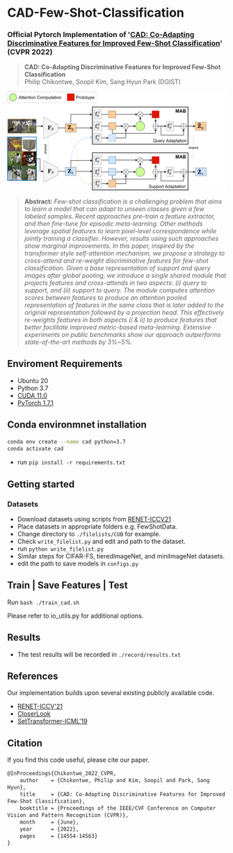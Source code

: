 # CAD-Few-Shot-Classification
### Official Pytorch Implementation of '[CAD: Co-Adapting Discriminative Features for Improved Few-Shot Classification](https://openaccess.thecvf.com/content/CVPR2022/papers/Chikontwe_CAD_Co-Adapting_Discriminative_Features_for_Improved_Few-Shot_Classification_CVPR_2022_paper.pdf)' (CVPR 2022)


> **CAD: Co-Adapting Discriminative Features for Improved Few-Shot Classification**<br>
> Philip Chikontwe, Soopil Kim, Sang Hyun Park (DGIST)
>
![Structure of CAD](overview.png)

> **Abstract:** *Few-shot classification is a challenging problem that aims to learn a model that can adapt to unseen classes given a few labeled samples. Recent approaches pre-train a feature extractor, and then fine-tune for episodic meta-learning. Other methods leverage spatial features to learn pixel-level correspondence while jointly training a classifier. However, results using such approaches show marginal improvements. In this paper, inspired by the transformer style self-attention mechanism, we propose a strategy to cross-attend and re-weight discriminative features for few-shot classification. Given a base representation of support and query images after global pooling, we introduce a single shared module that projects features and cross-attends in two aspects: (i) query to support, and (ii) support to query. The module computes attention scores between features to produce an attention pooled representation of features in the same class that is later added to the original representation followed by a projection head. This effectively re-weights features in both aspects (i & ii) to produce features that better facilitate improved metric-based meta-learning. Extensive experiments on public benchmarks show our approach outperforms state-of-the-art methods by 3%~5%.*


## Enviroment Requirements
* Ubuntu 20
* Python 3.7
* [CUDA 11.0](https://developer.nvidia.com/cuda-toolkit)
* [PyTorch 1.7.1](https://pytorch.org)

## Conda environmnet installation
```bash
conda env create --name cad python=3.7
conda activate cad
```
* run `pip install -r requirements.txt`

## Getting started
### Datasets
* Download datasets using scripts from [RENET-ICCV21](https://github.com/dahyun-kang/renet/tree/main/datasets)
* Place datasets in appropriate folders e.g. FewShotData.
* Change directory to `./filelists/CUB` for example.
* Check `write_filelist.py` and edit and path to the dataset.  
* run `python write_filelist.py`
* Similar steps for CIFAR-FS, tieredImageNet, and miniImageNet datasets.
* edit the path to save models in `configs.py`
 

## Train | Save Features | Test
Run
```bash ./train_cad.sh ```

Please refer to io_utils.py for additional options.

## Results
* The test results will be recorded in `./record/results.txt`

## References
Our implementation builds upon several existing publicly available code.

* [RENET-ICCV'21](https://github.com/dahyun-kang/renet/tree/main/datasets)
* [CloserLook](https://github.com/wyharveychen/CloserLookFewShot)
* [SetTransformer-ICML'19](https://github.com/juho-lee/set_transformer)

## Citation
If you find this code useful, please cite our paper.

~~~~
@InProceedings{Chikontwe_2022_CVPR,
    author    = {Chikontwe, Philip and Kim, Soopil and Park, Sang Hyun},
    title     = {CAD: Co-Adapting Discriminative Features for Improved Few-Shot Classification},
    booktitle = {Proceedings of the IEEE/CVF Conference on Computer Vision and Pattern Recognition (CVPR)},
    month     = {June},
    year      = {2022},
    pages     = {14554-14563}
}
~~~~


